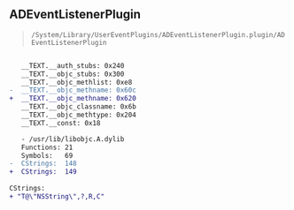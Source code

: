 ## ADEventListenerPlugin

> `/System/Library/UserEventPlugins/ADEventListenerPlugin.plugin/ADEventListenerPlugin`

```diff

   __TEXT.__auth_stubs: 0x240
   __TEXT.__objc_stubs: 0x300
   __TEXT.__objc_methlist: 0xe8
-  __TEXT.__objc_methname: 0x60c
+  __TEXT.__objc_methname: 0x620
   __TEXT.__objc_classname: 0x6b
   __TEXT.__objc_methtype: 0x204
   __TEXT.__const: 0x18

   - /usr/lib/libobjc.A.dylib
   Functions: 21
   Symbols:   69
-  CStrings:  148
+  CStrings:  149
 
CStrings:
+ "T@\"NSString\",?,R,C"

```
